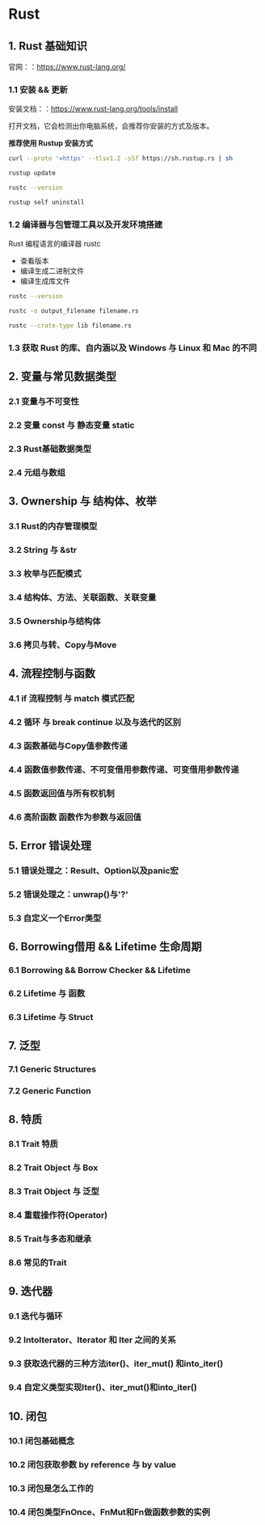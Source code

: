 # Rust

## 1. Rust 基础知识

官网：：https://www.rust-lang.org/

### 1.1 安装 && 更新

安装文档：：https://www.rust-lang.org/tools/install

打开文档，它会检测出你电脑系统，会推荐你安装的方式及版本。

**推荐使用 Rustup 安装方式**

```sh
curl --proto '=https' --tlsv1.2 -sSf https://sh.rustup.rs | sh

rustup update

rustc --version

rustup self uninstall
```

### 1.2 编译器与包管理工具以及开发环境搭建

Rust 编程语言的编译器 rustc

- 查看版本
- 编译生成二进制文件
- 编译生成库文件

```bash
rustc --version

rustc -o output_filename filename.rs

rustc --crate-type lib filename.rs
```

### 1.3 获取 Rust 的库、自内涵以及 Windows 与 Linux 和 Mac 的不同

## 2. 变量与常见数据类型
### 2.1 变量与不可变性
### 2.2 变量 const 与 静态变量 static
### 2.3 Rust基础数据类型
### 2.4 元组与数组

## 3. Ownership 与 结构体、枚举
### 3.1 Rust的内存管理模型
### 3.2 String 与 &str
### 3.3 枚举与匹配模式
### 3.4 结构体、方法、关联函数、关联变量
### 3.5 Ownership与结构体
### 3.6 拷贝与转、Copy与Move

## 4. 流程控制与函数
### 4.1 if 流程控制 与 match 模式匹配
### 4.2 循环 与 break continue 以及与迭代的区别
### 4.3 函数基础与Copy值参数传递
### 4.4 函数值参数传递、不可变借用参数传递、可变借用参数传递
### 4.5 函数返回值与所有权机制
### 4.6 高阶函数 函数作为参数与返回值

## 5. Error 错误处理
### 5.1 错误处理之：Result、Option以及panic宏
### 5.2 错误处理之：unwrap()与'?'
### 5.3 自定义一个Error类型

## 6. Borrowing借用 && Lifetime 生命周期
### 6.1 Borrowing && Borrow Checker && Lifetime
### 6.2 Lifetime 与 函数
### 6.3 Lifetime 与 Struct

## 7. 泛型
### 7.1 Generic Structures
### 7.2 Generic Function

## 8. 特质
### 8.1 Trait 特质
### 8.2 Trait Object 与 Box
### 8.3 Trait Object 与 泛型
### 8.4 重载操作符(Operator)
### 8.5 Trait与多态和继承
### 8.6 常见的Trait

## 9. 迭代器
### 9.1 迭代与循环
### 9.2 IntoIterator、Iterator 和 Iter 之间的关系
### 9.3 获取迭代器的三种方法iter()、iter_mut() 和into_iter()
### 9.4 自定义类型实现Iter()、iter_mut()和into_iter()

## 10. 闭包
### 10.1 闭包基础概念
### 10.2 闭包获取参数 by reference 与 by value
### 10.3 闭包是怎么工作的
### 10.4 闭包类型FnOnce、FnMut和Fn做函数参数的实例